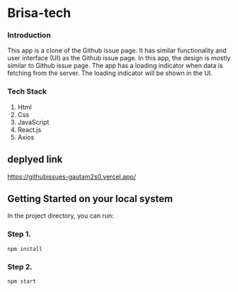 # Brisa-tech


### Introduction 
This app is a clone of the Github issue page. It has similar functionality and user interface (UI) as the Github issue page. In  this app, the design is mostly similar to Github issue page. The app has a loading indicator when data is fetching from the server. The loading indicator will be shown in the UI.

### Tech Stack
1. Html
2. Css
3. JavaScript
4. React.js
5. Axios 
## deplyed link
https://githubissues-gautam2s0.vercel.app/



## Getting Started on your local system
In the project directory, you can run:

### Step 1.
 `npm install`
 
### Step 2.
`npm start`



